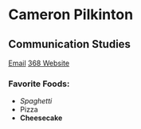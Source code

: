 # Cameron Pilkinton 
## Communication Studies 
[Email](cpilkinton@eagles.ewu.edu) 
[368 Website](http://vcd.github.io/368)

### Favorite Foods: 
* _Spaghetti_
* Pizza 
* **Cheesecake** 